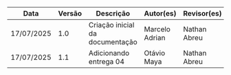 
| Data       | Versão | Descrição                       | Autor(es)      | Revisor(es) |
| ---------- | ------ | ------------------------------- | -------------- | ----------- |
| 17/07/2025 | 1.0    | Criação inicial da documentação | Marcelo Adrian | Nathan Abreu |
| 17/07/2025 | 1.1    | Adicionando entrega 04          | Otávio Maya    | Nathan Abreu |
